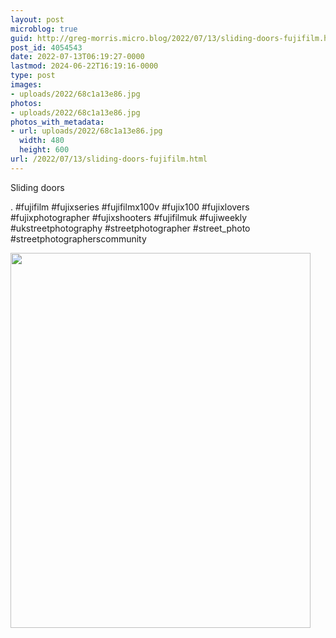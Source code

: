 ```yaml
---
layout: post
microblog: true
guid: http://greg-morris.micro.blog/2022/07/13/sliding-doors-fujifilm.html
post_id: 4054543
date: 2022-07-13T06:19:27-0000
lastmod: 2024-06-22T16:19:16-0000
type: post
images:
- uploads/2022/68c1a13e86.jpg
photos:
- uploads/2022/68c1a13e86.jpg
photos_with_metadata:
- url: uploads/2022/68c1a13e86.jpg
  width: 480
  height: 600
url: /2022/07/13/sliding-doors-fujifilm.html
---
```

Sliding doors

.
#fujifilm #fujixseries #fujifilmx100v #fujix100 #fujixlovers #fujixphotographer #fujixshooters #fujifilmuk #fujiweekly #ukstreetphotography #streetphotographer #street_photo #streetphotographerscommunity

<img src="uploads/2022/68c1a13e86.jpg" width="480" height="600" alt="">
